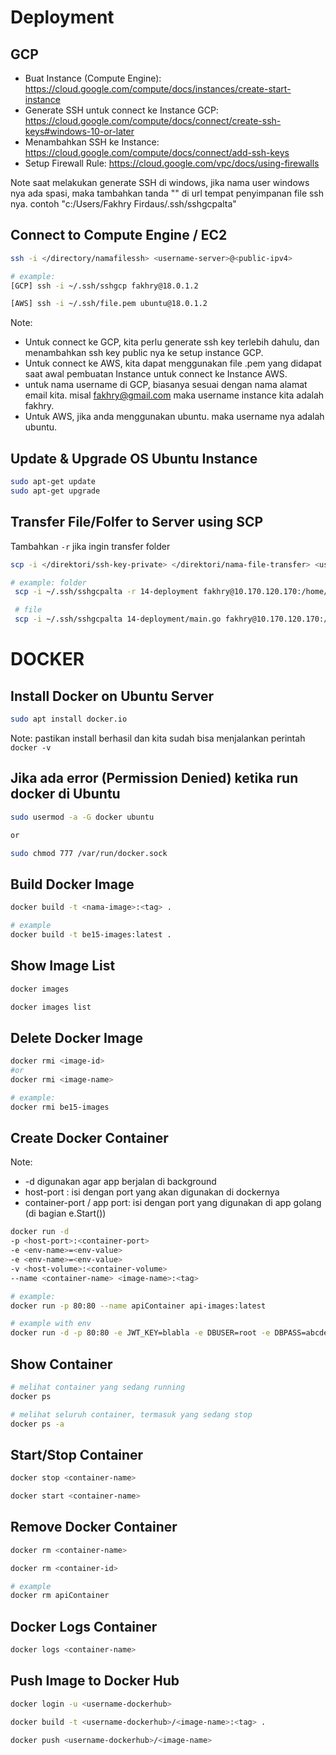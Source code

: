 # Deployment

## GCP
* Buat Instance (Compute Engine): https://cloud.google.com/compute/docs/instances/create-start-instance
* Generate SSH untuk connect ke Instance GCP: https://cloud.google.com/compute/docs/connect/create-ssh-keys#windows-10-or-later
* Menambahkan SSH ke Instance: https://cloud.google.com/compute/docs/connect/add-ssh-keys
* Setup Firewall Rule: https://cloud.google.com/vpc/docs/using-firewalls

Note saat melakukan generate SSH di windows, jika nama user windows nya ada spasi, maka tambahkan tanda "" di url tempat penyimpanan file ssh nya.
contoh "c:/Users/Fakhry Firdaus/.ssh/sshgcpalta"

## Connect to Compute Engine / EC2
```bash
ssh -i </directory/namafilessh> <username-server>@<public-ipv4>

# example:
[GCP] ssh -i ~/.ssh/sshgcp fakhry@18.0.1.2

[AWS] ssh -i ~/.ssh/file.pem ubuntu@18.0.1.2
```
Note:
* Untuk connect ke GCP, kita perlu generate ssh key terlebih dahulu, dan menambahkan ssh key public nya ke setup instance GCP.
* Untuk connect ke AWS, kita dapat menggunakan file .pem yang didapat saat awal pembuatan Instance untuk connect ke Instance AWS. 
* untuk nama username di GCP, biasanya sesuai dengan nama alamat email kita. misal fakhry@gmail.com
maka username instance kita adalah fakhry.
* Untuk AWS, jika anda menggunakan ubuntu. maka username nya adalah ubuntu.

## Update & Upgrade OS Ubuntu Instance
```bash
sudo apt-get update
sudo apt-get upgrade
```

## Transfer File/Folfer to Server using SCP
Tambahkan `-r` jika ingin transfer folder

```bash
scp -i </direktori/ssh-key-private> </direktori/nama-file-transfer> <username>@<public-ip-server>:/home/fakhry

# example: folder
 scp -i ~/.ssh/sshgcpalta -r 14-deployment fakhry@10.170.120.170:/home/fakhry

 # file
 scp -i ~/.ssh/sshgcpalta 14-deployment/main.go fakhry@10.170.120.170:/home/fakhry
```


# DOCKER

## Install Docker on Ubuntu Server
```bash
sudo apt install docker.io
```
Note: pastikan install berhasil dan kita sudah bisa menjalankan perintah `docker -v`

## Jika ada error (Permission Denied) ketika run docker di Ubuntu
```bash
sudo usermod -a -G docker ubuntu

or

sudo chmod 777 /var/run/docker.sock
```

## Build Docker Image
```bash
docker build -t <nama-image>:<tag> .

# example
docker build -t be15-images:latest .
```

## Show Image List
```bash
docker images

docker images list
```

## Delete Docker Image
```bash
docker rmi <image-id>
#or
docker rmi <image-name>

# example:
docker rmi be15-images
```

## Create Docker Container
Note:
* -d digunakan agar app berjalan di background
* host-port : isi dengan port yang akan digunakan di dockernya
* container-port / app port: isi dengan port yang digunakan di app golang (di bagian e.Start())

```bash
docker run -d
-p <host-port>:<container-port>
-e <env-name>=<env-value>
-e <env-name>=<env-value>
-v <host-volume>:<container-volume>
--name <container-name> <image-name>:<tag>

# example:
docker run -p 80:80 --name apiContainer api-images:latest

# example with env
docker run -d -p 80:80 -e JWT_KEY=blabla -e DBUSER=root -e DBPASS=abcdef -e DBHOST=10.10.20.30 -e DBPORT=3306 -e DBNAME=dbapi --name be15Clean be15clean-images:latest
```

## Show Container
```bash
# melihat container yang sedang running
docker ps

# melihat seluruh container, termasuk yang sedang stop
docker ps -a
```

## Start/Stop Container
```bash
docker stop <container-name>

docker start <container-name>
```

## Remove Docker Container
```bash
docker rm <container-name>

docker rm <container-id>

# example
docker rm apiContainer
```

## Docker Logs Container
```bash
docker logs <container-name>
```

## Push Image to Docker Hub
```bash
docker login -u <username-dockerhub>

docker build -t <username-dockerhub>/<image-name>:<tag> .

docker push <username-dockerhub>/<image-name>
```

